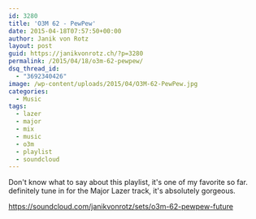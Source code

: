```yaml
---
id: 3280
title: 'O3M 62 - PewPew'
date: 2015-04-18T07:57:50+00:00
author: Janik von Rotz
layout: post
guid: https://janikvonrotz.ch/?p=3280
permalink: /2015/04/18/o3m-62-pewpew/
dsq_thread_id:
  - "3692340426"
image: /wp-content/uploads/2015/04/O3M-62-PewPew.jpg
categories:
  - Music
tags:
  - lazer
  - major
  - mix
  - music
  - o3m
  - playlist
  - soundcloud
---
```

Don't know what to say about this playlist, it's one of my favorite so far. definitely tune in for the Major Lazer track, it's absolutely gorgeous.

https://soundcloud.com/janikvonrotz/sets/o3m-62-pewpew-future
